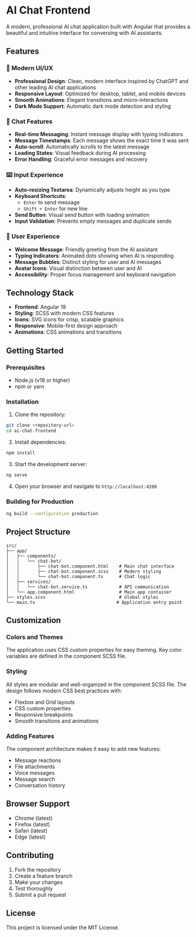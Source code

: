 # AI Chat Frontend

A modern, professional AI chat application built with Angular that provides a beautiful and intuitive interface for conversing with AI assistants.

## Features

### 🎨 Modern UI/UX
- **Professional Design**: Clean, modern interface inspired by ChatGPT and other leading AI chat applications
- **Responsive Layout**: Optimized for desktop, tablet, and mobile devices
- **Smooth Animations**: Elegant transitions and micro-interactions
- **Dark Mode Support**: Automatic dark mode detection and styling

### 💬 Chat Features
- **Real-time Messaging**: Instant message display with typing indicators
- **Message Timestamps**: Each message shows the exact time it was sent
- **Auto-scroll**: Automatically scrolls to the latest message
- **Loading States**: Visual feedback during AI processing
- **Error Handling**: Graceful error messages and recovery

### ⌨️ Input Experience
- **Auto-resizing Textarea**: Dynamically adjusts height as you type
- **Keyboard Shortcuts**: 
  - `Enter` to send message
  - `Shift + Enter` for new line
- **Send Button**: Visual send button with loading animation
- **Input Validation**: Prevents empty messages and duplicate sends

### 🎯 User Experience
- **Welcome Message**: Friendly greeting from the AI assistant
- **Typing Indicators**: Animated dots showing when AI is responding
- **Message Bubbles**: Distinct styling for user and AI messages
- **Avatar Icons**: Visual distinction between user and AI
- **Accessibility**: Proper focus management and keyboard navigation

## Technology Stack

- **Frontend**: Angular 19
- **Styling**: SCSS with modern CSS features
- **Icons**: SVG icons for crisp, scalable graphics
- **Responsive**: Mobile-first design approach
- **Animations**: CSS animations and transitions

## Getting Started

### Prerequisites
- Node.js (v18 or higher)
- npm or yarn

### Installation

1. Clone the repository:
```bash
git clone <repository-url>
cd ai-chat-frontend
```

2. Install dependencies:
```bash
npm install
```

3. Start the development server:
```bash
ng serve
```

4. Open your browser and navigate to `http://localhost:4200`

### Building for Production

```bash
ng build --configuration production
```

## Project Structure

```
src/
├── app/
│   ├── components/
│   │   └── chat-bot/
│   │       ├── chat-bot.component.html    # Main chat interface
│   │       ├── chat-bot.component.scss    # Modern styling
│   │       └── chat-bot.component.ts      # Chat logic
│   ├── services/
│   │   └── chat-bot.service.ts            # API communication
│   └── app.component.html                 # Main app container
├── styles.scss                            # Global styles
└── main.ts                               # Application entry point
```

## Customization

### Colors and Themes
The application uses CSS custom properties for easy theming. Key color variables are defined in the component SCSS file.

### Styling
All styles are modular and well-organized in the component SCSS file. The design follows modern CSS best practices with:
- Flexbox and Grid layouts
- CSS custom properties
- Responsive breakpoints
- Smooth transitions and animations

### Adding Features
The component architecture makes it easy to add new features:
- Message reactions
- File attachments
- Voice messages
- Message search
- Conversation history

## Browser Support

- Chrome (latest)
- Firefox (latest)
- Safari (latest)
- Edge (latest)

## Contributing

1. Fork the repository
2. Create a feature branch
3. Make your changes
4. Test thoroughly
5. Submit a pull request

## License

This project is licensed under the MIT License.
